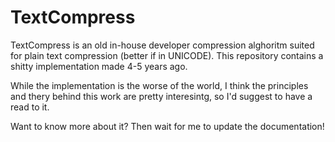 TextCompress
============

TextCompress is an old in-house developer compression alghoritm suited for plain text compression (better if in UNICODE).
This repository contains a shitty implementation made 4-5 years ago.

While the implementation is the worse of the world, I think the principles and thery behind this work are pretty interesintg, so I'd suggest to have a read to it.

Want to know more about it? Then wait for me to update the documentation!
